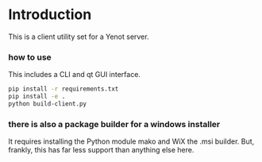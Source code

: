 # Introduction #

This is a client utility set for a Yenot server.

### how to use ###

This includes a CLI and qt GUI interface.

```bash
pip install -r requirements.txt
pip install -e .
python build-client.py
```

### there is also a package builder for a windows installer ###

It requires installing the Python module mako and WiX the .msi builder.  But,
frankly, this has far less support than anything else here.
